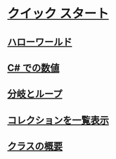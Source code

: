 # [クイック スタート](index.md)
## [ハローワールド](hello-world.yml)
## [C# での数値](numbers-in-csharp.yml)
## [分岐とループ](branches-and-loops.yml)
## [コレクションを一覧表示](list-collection.yml)
## [クラスの概要](introduction-to-classes.md)
